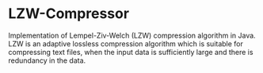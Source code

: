 # LZW-Compressor
Implementation of Lempel-Ziv-Welch (LZW) compression algorithm in Java. LZW is an adaptive lossless compression algorithm which is suitable for compressing text files, when the input data is sufficiently large and there is redundancy in the data.
